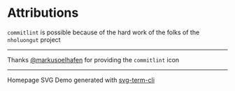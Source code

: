 # Attributions

`commitlint` is possible because of the hard work of the folks of the `nholuongut` project

---

Thanks [@markusoelhafen](https://github.com/markusoelhafen) for providing
the `commitlint` icon

---

Homepage SVG Demo generated with [svg-term-cli](https://github.com/marionebl/svg-term-cli)

